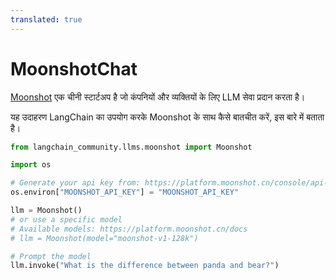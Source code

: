```yaml
---
translated: true
---
```


# MoonshotChat

[Moonshot](https://platform.moonshot.cn/) एक चीनी स्टार्टअप है जो कंपनियों और व्यक्तियों के लिए LLM सेवा प्रदान करता है।

यह उदाहरण LangChain का उपयोग करके Moonshot के साथ कैसे बातचीत करें, इस बारे में बताता है।

```python
from langchain_community.llms.moonshot import Moonshot
```

```python
import os

# Generate your api key from: https://platform.moonshot.cn/console/api-keys
os.environ["MOONSHOT_API_KEY"] = "MOONSHOT_API_KEY"
```

```python
llm = Moonshot()
# or use a specific model
# Available models: https://platform.moonshot.cn/docs
# llm = Moonshot(model="moonshot-v1-128k")
```

```python
# Prompt the model
llm.invoke("What is the difference between panda and bear?")
```

